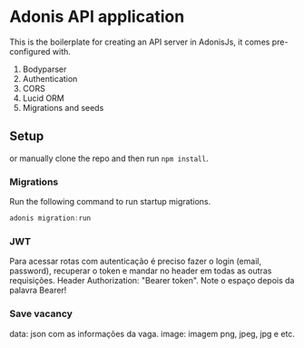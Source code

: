 # Adonis API application

This is the boilerplate for creating an API server in AdonisJs, it comes pre-configured with.

1. Bodyparser
2. Authentication
3. CORS
4. Lucid ORM
5. Migrations and seeds

## Setup

or manually clone the repo and then run `npm install`.

### Migrations

Run the following command to run startup migrations.

```js
adonis migration:run
```

### JWT

Para acessar rotas com autenticação é preciso fazer o login (email, password), recuperar o token e mandar no header em todas as outras requisições.
Header Authorization: "Bearer token". Note o espaço depois da palavra Bearer!

### Save vacancy

data: json com as informações da vaga.
image: imagem png, jpeg, jpg e etc.
